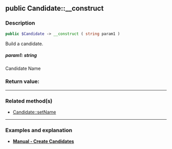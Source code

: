 ## public Candidate::__construct

### Description    

```php
public $Candidate -> __construct ( string param1 )
```

Build a candidate.
    

##### **param1:** *string*   
Candidate Name    


### Return value:   




---------------------------------------

### Related method(s)      

* [Candidate::setName](../Candidate%20Class/public%20Candidate--setName.md)    

---------------------------------------

### Examples and explanation

* **[Manual - Create Candidates](https://github.com/julien-boudry/Condorcet/wiki/II-%23-A.-Create-an-Election-%23-2.-Create-Candidates)**    
